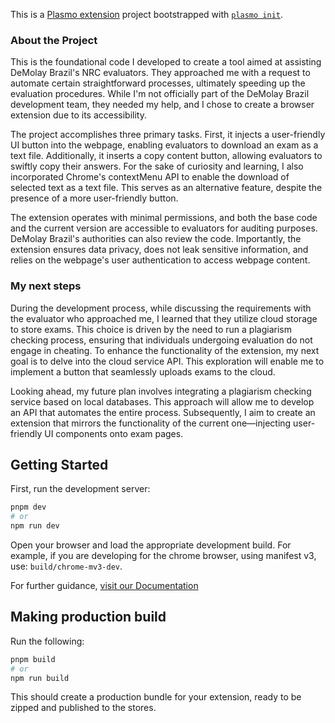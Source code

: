 This is a [Plasmo extension](https://docs.plasmo.com/) project bootstrapped with [`plasmo init`](https://www.npmjs.com/package/plasmo).

### About the Project

This is the foundational code I developed to create a tool aimed at assisting DeMolay Brazil's NRC evaluators. They approached me with a request to automate certain straightforward processes, ultimately speeding up the evaluation procedures. While I'm not officially part of the DeMolay Brazil development team, they needed my help, and I chose to create a browser extension due to its accessibility.

The project accomplishes three primary tasks. First, it injects a user-friendly UI button into the webpage, enabling evaluators to download an exam as a text file. Additionally, it inserts a copy content button, allowing evaluators to swiftly copy their answers. For the sake of curiosity and learning, I also incorporated Chrome's contextMenu API to enable the download of selected text as a text file. This serves as an alternative feature, despite the presence of a more user-friendly button.

The extension operates with minimal permissions, and both the base code and the current version are accessible to evaluators for auditing purposes. DeMolay Brazil's authorities can also review the code. Importantly, the extension ensures data privacy, does not leak sensitive information, and relies on the webpage's user authentication to access webpage content.

### My next steps

During the development process, while discussing the requirements with the evaluator who approached me, I learned that they utilize cloud storage to store exams. This choice is driven by the need to run a plagiarism checking process, ensuring that individuals undergoing evaluation do not engage in cheating. To enhance the functionality of the extension, my next goal is to delve into the cloud service API. This exploration will enable me to implement a button that seamlessly uploads exams to the cloud.

Looking ahead, my future plan involves integrating a plagiarism checking service based on local databases. This approach will allow me to develop an API that automates the entire process. Subsequently, I aim to create an extension that mirrors the functionality of the current one—injecting user-friendly UI components onto exam pages.

## Getting Started

First, run the development server:

```bash
pnpm dev
# or
npm run dev
```

Open your browser and load the appropriate development build. For example, if you are developing for the chrome browser, using manifest v3, use: `build/chrome-mv3-dev`.

For further guidance, [visit our Documentation](https://docs.plasmo.com/)

## Making production build

Run the following:

```bash
pnpm build
# or
npm run build
```

This should create a production bundle for your extension, ready to be zipped and published to the stores.
